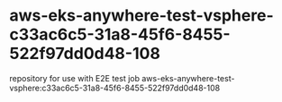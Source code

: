# aws-eks-anywhere-test-vsphere-c33ac6c5-31a8-45f6-8455-522f97dd0d48-108
repository for use with E2E test job aws-eks-anywhere-test-vsphere:c33ac6c5-31a8-45f6-8455-522f97dd0d48-108
